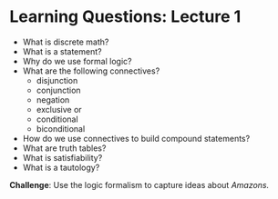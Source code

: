 # Learning Questions: Lecture 1
- What is discrete math? 
- What is a statement? 
- Why do we use formal logic?
- What are the following connectives? 
  * disjunction
  * conjunction
  * negation
  * exclusive or
  * conditional
  * biconditional
- How do we use connectives to build compound statements? 
- What are truth tables?
- What is satisfiability? 
- What is a tautology?

**Challenge**: Use the logic formalism to capture ideas about *Amazons.*
